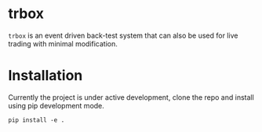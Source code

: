 # trbox

`trbox` is an event driven back-test system that can also be used for live trading with minimal modification.

# Installation

Currently the project is under active development, clone the repo and install using pip development mode.
```
pip install -e .
```

